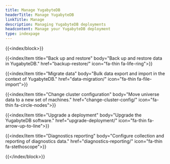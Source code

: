 ```yaml
---
title: Manage YugabyteDB
headerTitle: Manage YugabyteDB
linkTitle: Manage
description: Managing YugabyteDB deployments
headcontent: Manage your YugabyteDB deployment
type: indexpage
---
```


{{<index/block>}}

  {{<index/item
    title="Back up and restore"
    body="Back up and restore data in YugabyteDB."
    href="backup-restore/"
    icon="fa-thin fa-life-ring">}}

  {{<index/item
    title="Migrate data"
    body="Bulk data export and import in the context of YugabyteDB."
    href="data-migration/"
    icon="fa-thin fa-file-import">}}

  {{<index/item
    title="Change cluster configuration"
    body="Move universe data to a new set of machines."
    href="change-cluster-config/"
    icon="fa-thin fa-circle-nodes">}}

  {{<index/item
    title="Upgrade a deployment"
    body="Upgrade the YugabyteDB software."
    href="upgrade-deployment/"
    icon="fa-thin fa-arrow-up-to-line">}}

  {{<index/item
    title="Diagnostics reporting"
    body="Configure collection and reporting of diagnostics data."
    href="diagnostics-reporting/"
    icon="fa-thin fa-stethoscope">}}

{{</index/block>}}
